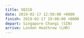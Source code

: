 ```yaml
---
title: SQ318
date: 2019-02-17 12:50:00 +0800
finish: 2019-02-17 19:00:00 +0000
depart: Singapore Changi (SIN)
arrive: London Heathrow (LHR)
---
```

